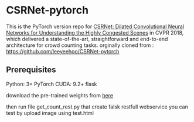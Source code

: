 # CSRNet-pytorch

This is the PyTorch version repo for [CSRNet: Dilated Convolutional Neural Networks for Understanding the Highly Congested Scenes](https://arxiv.org/abs/1802.10062) in CVPR 2018, which delivered a state-of-the-art, straightforward and end-to-end architecture for crowd counting tasks.
orginally cloned from : https://github.com/leeyeehoo/CSRNet-pytorch 


## Prerequisites

Python: 3+
PyTorch
CUDA: 9.2+
flask 

download the pre-trained weights from [here](https://drive.google.com/file/d/1KY11yLorynba14Sg7whFOfVeh2ja02wm/view?usp=sharing)

then run file get_count_rest.py that create falsk restfull webservice you can test by upload image using test.html 

 
